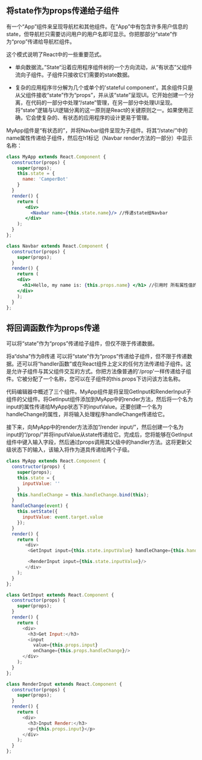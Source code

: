 ## 将state作为props传递给子组件

有一个“App”组件来呈现导航栏和其他组件。在“App”中有包含许多用户信息的state，但导航栏只需要访问用户的用户名即可显示。你把那部分“state”作为“prop”传递给导航栏组件。

这个模式说明了React中的一些重要范式。

- 单向数据流。”State“沿着应用程序组件树的一个方向流动，从“有状态”父组件流向子组件。子组件只接收它们需要的state数据。

- 复杂的应用程序🉑分解为几个或单个的'stateful component'。其余组件只是从父组件接收“state”作为“props”，并从该“state”呈现UI。它开始创建一个分离，在代码的一部分中处理“/state”管理，在另一部分中处理UI呈现。将“state”逻辑与UI逻辑分离的这一原则是React的关键原则之一。如果使用正确，它会使复杂的、有状态的应用程序的设计更易于管理。

MyApp组件是“有状态的”，并将Navbar组件呈现为子组件。将其“/state/”中的name属性传递给子组件，然后在h1标记（Navbar render方法的一部分）中显示名称：

```jsx
class MyApp extends React.Component {
  constructor(props) {
    super(props);
    this.state = {
      name: 'CamperBot'
    }
  }
  render() {
    return (
       <div>
         <Navbar name={this.state.name}/> //传递state给Navbar
       </div>
    );
  }
};

class Navbar extends React.Component {
  constructor(props) {
    super(props);
  }
  render() {
    return (
    <div>
      <h1>Hello, my name is: {this.props.name} </h1> //引用时 所有属性值的集合作为props
    </div>
    );
  }
};

```



## 将回调函数作为props传递

可以将“state”作为“props”传递给子组件，但仅不限于传递数据。

将a“dsha”作为B传递
可以将“state”作为“props”传递给子组件，但不限于传递数据。还可以将“handler函数”或在React组件上定义的任何方法传递给子组件。这是允许子组件与其父组件交互的方式。你把方法像普通的'/prop'一样传递给子组件。它被分配了一个名称，您可以在子组件的this.props下访问该方法名称。

代码编辑器中概述了三个组件。MyApp组件是将呈现GetInput和RenderInput子组件的父组件。将GetInput组件添加到MyApp中的render方法，然后将一个名为input的属性传递给MyApp状态下的inputValue。还要创建一个名为handleChange的属性，并将输入处理程序handleChange传递给它。

 接下来，向MyApp中的render方法添加“/render input/”，然后创建一个名为input的“/prop/”并将inputValue从state传递给它。完成后，您将能够在GetInput组件中键入输入字段，然后通过props调用其父级中的handler方法。这将更新父级状态下的输入，该输入将作为道具传递给两个子级。

```js
class MyApp extends React.Component {
  constructor(props) {
    super(props);
    this.state = {
      inputValue: ''
    }
    this.handleChange = this.handleChange.bind(this);
  }
  handleChange(event) {
    this.setState({
      inputValue: event.target.value
    });
  }
  render() {
    return (
       <div>
        <GetInput input={this.state.inputValue} handleChange={this.handleChange}/>

        <RenderInput input={this.state.inputValue}/>
       </div>
    );
  }
};

class GetInput extends React.Component {
  constructor(props) {
    super(props);
  }
  render() {
    return (
      <div>
        <h3>Get Input:</h3>
        <input
          value={this.props.input}
          onChange={this.props.handleChange}/>
      </div>
    );
  }
};

class RenderInput extends React.Component {
  constructor(props) {
    super(props);
  }
  render() {
    return (
      <div>
        <h3>Input Render:</h3>
        <p>{this.props.input}</p>
      </div>
    );
  }
};

```

